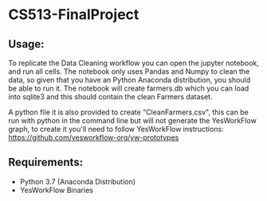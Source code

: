 # CS513-FinalProject

## Usage: 
To replicate the Data Cleaning workflow you can open the jupyter notebook, and run all cells. The notebook only uses Pandas and Numpy to clean the data, so given that you have an Python Anaconda distribution, you should be able to run it. The notebook will create farmers.db which you can load into sqlite3 and this should contain the clean Farmers dataset.

A python file it is also provided to create "CleanFarmers.csv", this can be run with python in the command line but will not generate the YesWorkFlow graph, to create it you'll need to follow YesWorkFlow instructions: https://github.com/yesworkflow-org/yw-prototypes

## Requirements: 
- Python 3.7 (Anaconda Distribution)
- YesWorkFlow Binaries
